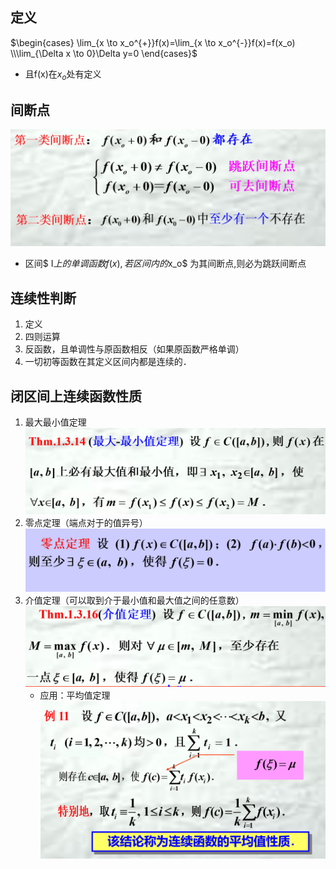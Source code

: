## 定义
$\begin{cases}
   \lim_{x \to x_o^{+}}f(x)=\lim_{x \to x_o^{-}}f(x)=f(x_o)  \\\lim_{\Delta x \to 0}\Delta y=0
\end{cases}$
* 且f(x)在$x_o$处有定义

## 间断点
![](images/2022-11-01-22-57-41.png)
* 区间$ I$上的单调函数f(x) ,若区间内的$x_o$ 为其间断点,则必为跳跃间断点

## 连续性判断
1. 定义
2. 四则运算
3. 反函数，且单调性与原函数相反（如果原函数严格单调）
4. 一切初等函数在其定义区间内都是连续的．

## 闭区间上连续函数性质
1. 最大最小值定理![](images/2022-11-01-23-03-36.png)
2. 零点定理（端点对于的值异号）![](images/2022-11-01-23-06-06.png)
3. 介值定理（可以取到介于最小值和最大值之间的任意数）![](images/2022-11-01-23-05-38.png)
   * 应用：平均值定理![](images/2022-11-01-23-09-26.png)

